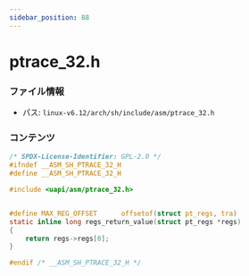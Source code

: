 ```yaml
---
sidebar_position: 88
---
```

# ptrace_32.h

### ファイル情報

- パス: `linux-v6.12/arch/sh/include/asm/ptrace_32.h`

### コンテンツ

```h
/* SPDX-License-Identifier: GPL-2.0 */
#ifndef __ASM_SH_PTRACE_32_H
#define __ASM_SH_PTRACE_32_H

#include <uapi/asm/ptrace_32.h>


#define MAX_REG_OFFSET		offsetof(struct pt_regs, tra)
static inline long regs_return_value(struct pt_regs *regs)
{
	return regs->regs[0];
}

#endif /* __ASM_SH_PTRACE_32_H */

```
